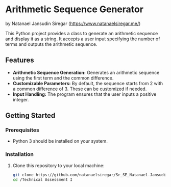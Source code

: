 # Arithmetic Sequence Generator
by Natanael Jansudin Siregar (https://www.natanaelsiregar.me/)

This Python project provides a class to generate an arithmetic sequence and display it as a string. It accepts a user input specifying the number of terms and outputs the arithmetic sequence.

## Features

- **Arithmetic Sequence Generation:** Generates an arithmetic sequence using the first term and the common difference.
- **Customizable Parameters:** By default, the sequence starts from 2 with a common difference of 3. These can be customized if needed.
- **Input Handling:** The program ensures that the user inputs a positive integer.

## Getting Started

### Prerequisites

- Python 3 should be installed on your system.
  
### Installation

1. Clone this repository to your local machine:
   ```bash
   git clone https://github.com/natanaelsiregar/Sr_SE_Natanael-Jansudin-Siregar_Technical-Assessment_241003.git
   cd /Technical Assessment I
